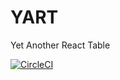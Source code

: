 # YART

Yet Another React Table

[![CircleCI](https://circleci.com/gh/RumyantsevMichael/yet-another-react-table.svg?style=svg)](https://circleci.com/gh/RumyantsevMichael/yet-another-react-table)
